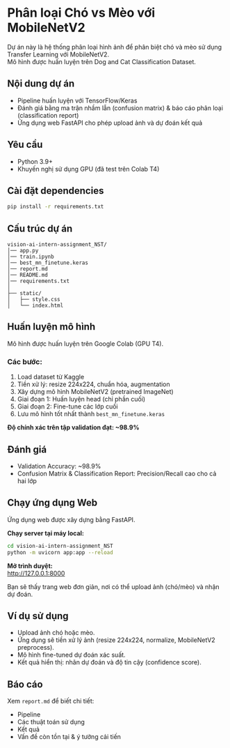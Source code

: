 # Phân loại Chó vs Mèo với MobileNetV2

Dự án này là hệ thống phân loại hình ảnh để phân biệt chó và mèo sử dụng Transfer Learning với MobileNetV2.  
Mô hình được huấn luyện trên Dog and Cat Classification Dataset.

## Nội dung dự án

- Pipeline huấn luyện với TensorFlow/Keras
- Đánh giá bằng ma trận nhầm lẫn (confusion matrix) & báo cáo phân loại (classification report)
- Ứng dụng web FastAPI cho phép upload ảnh và dự đoán kết quả

## Yêu cầu

- Python 3.9+
- Khuyến nghị sử dụng GPU (đã test trên Colab T4)

## Cài đặt dependencies

```bash
pip install -r requirements.txt
```

## Cấu trúc dự án

```
vision-ai-intern-assignment_NST/
│── app.py
│── train.ipynb
│── best_mn_finetune.keras
│── report.md
│── README.md
│── requirements.txt
│
├── static/
│   ├── style.css
│   └── index.html
```

## Huấn luyện mô hình

Mô hình được huấn luyện trên Google Colab (GPU T4).

### Các bước:

1. Load dataset từ Kaggle
2. Tiền xử lý: resize 224x224, chuẩn hóa, augmentation
3. Xây dựng mô hình MobileNetV2 (pretrained ImageNet)
4. Giai đoạn 1: Huấn luyện head (chỉ phần cuối)
5. Giai đoạn 2: Fine-tune các lớp cuối
6. Lưu mô hình tốt nhất thành `best_mn_finetune.keras`

**Độ chính xác trên tập validation đạt: ~98.9%**

## Đánh giá

- Validation Accuracy: ~98.9%
- Confusion Matrix & Classification Report: Precision/Recall cao cho cả hai lớp


## Chạy ứng dụng Web

Ứng dụng web được xây dựng bằng FastAPI.

**Chạy server tại máy local:**

```bash
cd vision-ai-intern-assignment_NST
python -m uvicorn app:app --reload
```

**Mở trình duyệt:**  
http://127.0.0.1:8000

Bạn sẽ thấy trang web đơn giản, nơi có thể upload ảnh (chó/mèo) và nhận dự đoán.

## Ví dụ sử dụng

- Upload ảnh chó hoặc mèo.
- Ứng dụng sẽ tiền xử lý ảnh (resize 224x224, normalize, MobileNetV2 preprocess).
- Mô hình fine-tuned dự đoán xác suất.
- Kết quả hiển thị: nhãn dự đoán và độ tin cậy (confidence score).

## Báo cáo

Xem `report.md` để biết chi tiết:
- Pipeline
- Các thuật toán sử dụng
- Kết quả
- Vấn đề còn tồn tại & ý tưởng cải tiến

